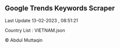 

## Google Trends Keywords Scraper 
 
Last Update 13-02-2023 , 08:51:21

Country List :
VIETNAM.json



© Abdul Muttaqin 
